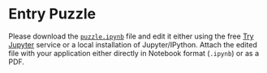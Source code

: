 # Entry Puzzle
Please download the [`puzzle.ipynb`](puzzle.ipynb) file and edit it either using the free [Try Jupyter](https://tmpnb.org) service or
a local installation of Jupyter/IPython. Attach the edited file with your application either directly in Notebook format (`.ipynb`) or as a PDF.
